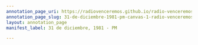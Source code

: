 ```yaml
---
annotation_page_uri: https://radiovenceremos.github.io/radio-venceremos-espanol/annotations/31-de-diciembre-1981-pm-canvas-1-radio-venceremos.json
annotation_page_slug: 31-de-diciembre-1981-pm-canvas-1-radio-venceremos
layout: annotation_page
manifest_label: 31 de diciembre, 1981 - PM

---
```

